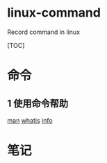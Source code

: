 # linux-command
Record command in linux

[TOC]

# 命令

## 1 使用命令帮助

[man](./commonds/man.md)
[whatis](commands/whatis)
[info](commands/info)


# 笔记

